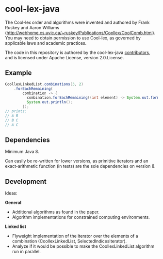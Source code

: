 # cool-lex-java

The Cool-lex order and algorithms were invented and authored by Frank Ruskey and Aaron Williams (<http://webhome.cs.uvic.ca/~ruskey/Publications/Coollex/CoolComb.html>).
You may need to obtain permission to use Cool-lex, as governed by applicable laws and academic practices.

The code in this repository is authored by the cool-lex-java [contributors](CONTRIBUTORS), and is licensed under Apache License, version 2.0.License.

## Example

```java
CoollexLinkedList.combinations(3, 2)
    .forEachRemaining(
        combination -> {
          combination.forEachRemaining((int element) -> System.out.format("%c ", element + 'A'));
          System.out.println();
        });
// prints:
// A B
// B C
// A C
```

## Dependencies

Minimum Java 8.

Can easily be re-written for lower versions, as primitive iterators and an exact-arithmetic function (in tests) are the sole dependencies on version 8.

## Development

Ideas:

**General**

* Additional algorithms as found in the paper.
* Algorithm implementations for constrained computing environments.

**Linked list**

* Flyweight implementation of the iterator over the elements of a combination (CoollexLinkedList, SelectedIndicesIterator).
* Analyze if it would be possible to make the CoollexLinkedList algorithm run in parallel.
